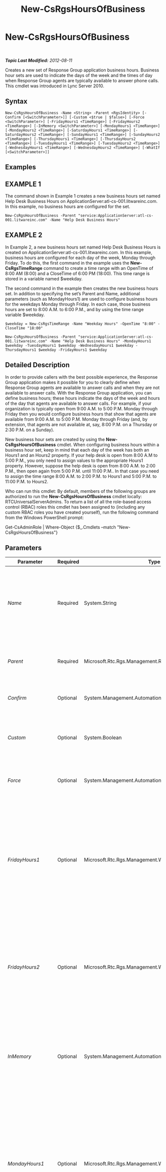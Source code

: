 ﻿---
title: New-CsRgsHoursOfBusiness
TOCTitle: New-CsRgsHoursOfBusiness
ms:assetid: 21869ba6-526e-4c70-b84d-de73536d8a43
ms:mtpsurl: https://technet.microsoft.com/en-us/library/Gg398291(v=OCS.15)
ms:contentKeyID: 48183615
ms.date: 07/23/2014
mtps_version: v=OCS.15
---

<div data-xmlns="http://www.w3.org/1999/xhtml">

<div class="topic" data-xmlns="http://www.w3.org/1999/xhtml" data-msxsl="urn:schemas-microsoft-com:xslt" data-cs="http://msdn.microsoft.com/en-us/">

<div data-asp="http://msdn2.microsoft.com/asp">

# New-CsRgsHoursOfBusiness

</div>

<div id="mainSection">

<div id="mainBody">

<span> </span>

_**Topic Last Modified:** 2012-08-11_

Creates a new set of Response Group application business hours. Business hour sets are used to indicate the days of the week and the times of day when Response Group agents are typically available to answer phone calls. This cmdlet was introduced in Lync Server 2010.

<div>

## Syntax

    New-CsRgsHoursOfBusiness -Name <String> -Parent <RgsIdentity> [-Confirm [<SwitchParameter>]] [-Custom <$true | $false>] [-Force <SwitchParameter>] [-FridayHours1 <TimeRange>] [-FridayHours2 <TimeRange>] [-InMemory <SwitchParameter>] [-MondayHours1 <TimeRange>] [-MondayHours2 <TimeRange>] [-SaturdayHours1 <TimeRange>] [-SaturdayHours2 <TimeRange>] [-SundayHours1 <TimeRange>] [-SundayHours2 <TimeRange>] [-ThursdayHours1 <TimeRange>] [-ThursdayHours2 <TimeRange>] [-TuesdayHours1 <TimeRange>] [-TuesdayHours2 <TimeRange>] [-WednesdayHours1 <TimeRange>] [-WednesdayHours2 <TimeRange>] [-WhatIf [<SwitchParameter>]]

</div>

<div>

## Examples

<div>

## EXAMPLE 1

The command shown in Example 1 creates a new business hours set named Help Desk Business Hours on ApplicationServer:atl-cs-001.litwareinc.com. In this example, no business hours are configured for the set.

    New-CsRgsHoursOfBusiness -Parent "service:ApplicationServer:atl-cs-001.litwareinc.com" -Name "Help Desk Business Hours" 

</div>

<div>

## EXAMPLE 2

In Example 2, a new business hours set named Help Desk Business Hours is created on ApplicationServer:atl-cs-001.litwareinc.com. In this example, business hours are configured for each day of the week, Monday through Friday. To do this, the first command in the example uses the **New-CsRgsTimeRange** command to create a time range with an OpenTime of 8:00 AM (8:00) and a CloseTime of 6:00 PM (18:00). This time range is stored in a variable named $weekday.

The second command in the example then creates the new business hours set. In addition to specifying the set’s Parent and Name, additional parameters (such as MondayHours1) are used to configure business hours for the weekdays Monday through Friday. In each case, those business hours are set to 8:00 A.M. to 6:00 P.M., and by using the time range variable $weekday.

    $weekday = New-CsRgsTimeRange -Name "Weekday Hours" -OpenTime "8:00" -CloseTime "18:00" 
    
    New-CsRgsHoursOfBusiness -Parent "service:ApplicationServer:atl-cs-001.litwareinc.com" -Name "Help Desk Business Hours" -MondayHours1 $weekday -TuesdayHours1 $weekday -WednesdayHours1 $weekday -ThursdayHours1 $weekday -FridayHours1 $weekday

</div>

</div>

<div>

## Detailed Description

In order to provide callers with the best possible experience, the Response Group application makes it possible for you to clearly define when Response Group agents are available to answer calls and when they are not available to answer calls. With the Response Group application, you can define business hours; these hours indicate the days of the week and hours of the day that agents are available to answer calls. For example, if your organization is typically open from 9:00 A.M. to 5:00 P.M. Monday through Friday then you would configure business hours that show that agents are available from 9:00 A.M. to 5:00 P.M. Monday through Friday (and, by extension, that agents are not available at, say, 8:00 P.M. on a Thursday or 2:30 P.M. on a Sunday).

New business hour sets are created by using the **New-CsRgsHoursOfBusiness** cmdlet. When configuring business hours within a business hour set, keep in mind that each day of the week has both an Hours1 and an Hours2 property. If your help desk is open from 8:00 A.M to 5:00 P.M., you only need to assign values to the appropriate Hours1 property. However, suppose the help desk is open from 8:00 A.M. to 2:00 P.M., then open again from 5:00 P.M. until 11:00 P.M.. In that case you need to assign the time range 8:00 A.M. to 2:00 P.M. to Hours1 and 5:00 P.M. to 11:00 P.M. to Hours2.

Who can run this cmdlet: By default, members of the following groups are authorized to run the **New-CsRgsHoursOfBusiness** cmdlet locally: RTCUniversalServerAdmins. To return a list of all the role-based access control (RBAC) roles this cmdlet has been assigned to (including any custom RBAC roles you have created yourself), run the following command from the Windows PowerShell prompt:

Get-CsAdminRole | Where-Object {$\_.Cmdlets –match "New-CsRgsHoursOfBusiness"}

</div>

<div>

## Parameters


<table>
<colgroup>
<col style="width: 25%" />
<col style="width: 25%" />
<col style="width: 25%" />
<col style="width: 25%" />
</colgroup>
<thead>
<tr class="header">
<th>Parameter</th>
<th>Required</th>
<th>Type</th>
<th>Description</th>
</tr>
</thead>
<tbody>
<tr class="odd">
<td><p><em>Name</em></p></td>
<td><p>Required</p></td>
<td><p>System.String</p></td>
<td><p>Unique name to be assigned to the business hours set. The combination of the Parent property and the Name property enables you to uniquely identify business hour sets without having to refer to the collection’s globally unique identifier (GUID).</p></td>
</tr>
<tr class="even">
<td><p><em>Parent</em></p></td>
<td><p>Required</p></td>
<td><p>Microsoft.Rtc.Rgs.Management.RgsIdentity</p></td>
<td><p>Service where the new business hours set will be hosted. For example: -Parent &quot;service:ApplicationServer:atl-cs-001.litwareinc.com&quot;.</p></td>
</tr>
<tr class="odd">
<td><p><em>Confirm</em></p></td>
<td><p>Optional</p></td>
<td><p>System.Management.Automation.SwitchParameter</p></td>
<td><p>Prompts you for confirmation before executing the command.</p></td>
</tr>
<tr class="even">
<td><p><em>Custom</em></p></td>
<td><p>Optional</p></td>
<td><p>System.Boolean</p></td>
<td><p>If set to True, the business hours can only be used by the specified workflow. If set to False (the default value) the business hours can be shared among multiple workflows.</p></td>
</tr>
<tr class="odd">
<td><p><em>Force</em></p></td>
<td><p>Optional</p></td>
<td><p>System.Management.Automation.SwitchParameter</p></td>
<td><p>Suppresses the display of any non-fatal error message that might occur when running the command.</p></td>
</tr>
<tr class="even">
<td><p><em>FridayHours1</em></p></td>
<td><p>Optional</p></td>
<td><p>Microsoft.Rtc.Rgs.Management.WritableSettings.TimeRange</p></td>
<td><p>First set of opening and closing times for Friday. If your organization is open from, say, 9:00 A.M. to 5:00 P.M. every Friday then you will only need to configure a single time range. However, if your organization is open from 8:00 A.M. to noon, closes for an hour lunch, then is open again from 1:00 P.M. to 5:00 P.M., you will need to create two time ranges for Friday.</p>
<p>If your organization is closed on Fridays, then do not configure a value for either FridayHours1 or FridayHours2.</p></td>
</tr>
<tr class="odd">
<td><p><em>FridayHours2</em></p></td>
<td><p>Optional</p></td>
<td><p>Microsoft.Rtc.Rgs.Management.WritableSettings.TimeRange</p></td>
<td><p>Second set of opening and closing times for Friday. If your organization is open from, say, 9:00 A.M. to 5:00 P.M. every Friday then you will only need to configure a single time range. However, if your organization is open from 8:00 A.M. to noon, closes for an hour lunch, then is open again from 1:00 P.M. to 5:00 P.M., you will need to create two time ranges for Friday.</p></td>
</tr>
<tr class="even">
<td><p><em>InMemory</em></p></td>
<td><p>Optional</p></td>
<td><p>System.Management.Automation.SwitchParameter</p></td>
<td><p>Creates an object reference without actually committing the object as a permanent change. If you assign the output of this cmdlet called with this parameter to a variable, you can make changes to the properties of the object reference and then commit those changes by calling this cmdlet’s matching Set- cmdlet.</p></td>
</tr>
<tr class="odd">
<td><p><em>MondayHours1</em></p></td>
<td><p>Optional</p></td>
<td><p>Microsoft.Rtc.Rgs.Management.WritableSettings.TimeRange</p></td>
<td><p>First set of opening and closing times for Monday. If your organization is open from, say, 9:00 A.M. to 5:00 P.M. every Monday then you will only need to configure a single time range. However, if your organization is open from 8:00 A.M. to noon, closes for an hour lunch, then is open again from 1:00 P.M. to 5:00 P.M., you will need to create two time ranges for Monday.</p>
<p>If your organization is closed on Mondays, then do not configure a value for either MondayHours1 or MondayHours2.</p></td>
</tr>
<tr class="even">
<td><p><em>MondayHours2</em></p></td>
<td><p>Optional</p></td>
<td><p>Microsoft.Rtc.Rgs.Management.WritableSettings.TimeRange</p></td>
<td><p>Second set of opening and closing times for Monday. If your organization is open from, say, 9:00 A.M. to 5:00 P.M. every Monday then you will only need to configure a single time range. However, if your organization is open from 8:00 A.M. to noon, closes for an hour lunch, then is open again from 1:00 P.M. to 5:00 P.M. you will need to create two time ranges for Monday.</p></td>
</tr>
<tr class="odd">
<td><p><em>SaturdayHours1</em></p></td>
<td><p>Optional</p></td>
<td><p>Microsoft.Rtc.Rgs.Management.WritableSettings.TimeRange</p></td>
<td><p>First set of opening and closing times for Saturday. If your organization is open from, say, 9:00 A.M. to 5:00 P.M. every Saturday then you will only need to configure a single time range. However, if your organization is open from 8:00 A.M. to noon, closes for an hour lunch, then is open again from 1:00 P.M. to 5:00 P.M., you will need to create two time ranges for Saturday.</p>
<p>If your organization is closed on Saturdays, then do not configure a value for either SaturdayHours1 or SaturdayHours2.</p></td>
</tr>
<tr class="even">
<td><p><em>SaturdayHours2</em></p></td>
<td><p>Optional</p></td>
<td><p>Microsoft.Rtc.Rgs.Management.WritableSettings.TimeRange</p></td>
<td><p>Second set of opening and closing times for Saturday. If your organization is open from, say, 9:00 A.M. to 5:00 P.M. every Saturday then you will only need to configure a single time range. However, if your organization is open from 8:00 A.M. to noon, closes for an hour lunch, then is open again from 1:00 P.M. to 5:00 P.M., you will need to create two time ranges for Saturday.</p></td>
</tr>
<tr class="odd">
<td><p><em>SundayHours1</em></p></td>
<td><p>Optional</p></td>
<td><p>Microsoft.Rtc.Rgs.Management.WritableSettings.TimeRange</p></td>
<td><p>First set of opening and closing times for Sunday. If your organization is open from, say, 9:00 A.M. to 5:00 P.M. every Sunday then you will only need to configure a single time range. However, if your organization is open from 8:00 AM to noon, closes for an hour lunch, then is open again from 1:00 P.M. to 5:00 P.M., you will need to create two time ranges for Sunday.</p>
<p>If your organization is closed on Sundays, then do not configure a value for either SundayHours1 or SundayHours2.</p></td>
</tr>
<tr class="even">
<td><p><em>SundayHours2</em></p></td>
<td><p>Optional</p></td>
<td><p>Microsoft.Rtc.Rgs.Management.WritableSettings.TimeRange</p></td>
<td><p>Second set of opening and closing times for Sunday. If your organization is open from, say, 9:00 A.M. to 5:00 P.M. every Sunday then you will only need to configure a single time range. However, if your organization is open from 8:00 A.M. to noon, closes for an hour lunch, then is open again from 1:00 P.M. to 5:00 P.M. you will need to create two time ranges for Sunday.</p></td>
</tr>
<tr class="odd">
<td><p><em>ThursdayHours1</em></p></td>
<td><p>Optional</p></td>
<td><p>Microsoft.Rtc.Rgs.Management.WritableSettings.TimeRange</p></td>
<td><p>First set of opening and closing times for Thursday. If your organization is open from, say, 9:00 A.M. to 5:00 P.M. every Thursday then you will only need to configure a single time range. However, if your organization is open from 8:00 A.M. to noon, closes for an hour lunch, then is open again from 1:00 P.M. to 5:00 P.M., you will need to create two time ranges for Thursday.</p>
<p>If your organization is closed on Thursdays, then do not configure a value for either ThursdayHours1 or ThursdayHours2.</p></td>
</tr>
<tr class="even">
<td><p><em>ThursdayHours2</em></p></td>
<td><p>Optional</p></td>
<td><p>Microsoft.Rtc.Rgs.Management.WritableSettings.TimeRange</p></td>
<td><p>Second set of opening and closing times for Thursday. If your organization is open from, say, 9:00 A.M. to 5:00 P.M. every Thursday then you will only need to configure a single time range. However, if your organization is open from 8:00 A.M. to noon, closes for an hour lunch, then is open again from 1:00 P.M. to 5:00 P.M., you will need to create two time ranges for Thursday.</p></td>
</tr>
<tr class="odd">
<td><p><em>TuesdayHours1</em></p></td>
<td><p>Optional</p></td>
<td><p>Microsoft.Rtc.Rgs.Management.WritableSettings.TimeRange</p></td>
<td><p>First set of opening and closing times for Tuesday. If your organization is open from, say, 9:00 A.M. to 5:00 P.M. every Tuesday then you will only need to configure a single time range. However, if your organization is open from 8:00 A.M. to noon, closes for an hour lunch, then is open again from 1:00 P.M. to 5:00 P.M., you will need to create two time ranges for Tuesday.</p>
<p>If your organization is closed on Tuesdays, then do not configure a value for either TuesdayHours1 or TuesdayHours2.</p></td>
</tr>
<tr class="even">
<td><p><em>TuesdayHours2</em></p></td>
<td><p>Optional</p></td>
<td><p>Microsoft.Rtc.Rgs.Management.WritableSettings.TimeRange</p></td>
<td><p>Second set of opening and closing times for Tuesday. If your organization is open from, say, 9:00 A.M. to 5:00 P.M. every Tuesday then you will only need to configure a single time range. However, if your organization is open from 8:00 A.M. to noon, closes for an hour lunch, then is open again from 1:00 P.M. to 5:00 P.M., you will need to create two time ranges for Tuesday.</p></td>
</tr>
<tr class="odd">
<td><p><em>WednesdayHours1</em></p></td>
<td><p>Optional</p></td>
<td><p>Microsoft.Rtc.Rgs.Management.WritableSettings.TimeRange</p></td>
<td><p>First set of opening and closing times for Wednesday. If your organization is open from, say, 9:00 A.M. to 5:00 P.M. every Wednesday then you will only need to configure a single time range. However, if your organization is open from 8:00 A.M. to noon, closes for an hour lunch, then is open again from 1:00 P.M. to 5:00 P.M., you will need to create two time ranges for Wednesday.</p>
<p>If your organization is closed on Wednesday, then do not configure a value for either WednesdayHours1 or WednesdayHours2.</p></td>
</tr>
<tr class="even">
<td><p><em>WednesdayHours2</em></p></td>
<td><p>Optional</p></td>
<td><p>Microsoft.Rtc.Rgs.Management.WritableSettings.TimeRange</p></td>
<td><p>Second set of opening and closing times for Wednesday. If your organization is open from, say, 9:00 A.M. to 5:00 P.M. every Wednesday then you will only need to configure a single time range. However, if your organization is open from 8:00 A.M. to noon, closes for an hour lunch, then is open again from 1:00 P.M. to 5:00 P.M., you will need to create two time ranges for Wednesday.</p></td>
</tr>
<tr class="odd">
<td><p><em>WhatIf</em></p></td>
<td><p>Optional</p></td>
<td><p>System.Management.Automation.SwitchParameter</p></td>
<td><p>Describes what would happen if you executed the command without actually executing the command.</p></td>
</tr>
</tbody>
</table>


</div>

<div>

## Input Types

None. **New-CsRgsHoursOfBusiness** does not accept pipelined input.

</div>

<div>

## Return Types

Creates new instances of the Microsoft.Rtc.Rgs.Management.WritableSettings.BusinessHours object.

</div>

<div>

## See Also


[Get-CsRgsHoursOfBusiness](get-csrgshoursofbusiness.md)  
[New-CsRgsTimeRange](new-csrgstimerange.md)  
[Remove-CsRgsHoursOfBusiness](remove-csrgshoursofbusiness.md)  
[Set-CsRgsHoursOfBusiness](set-csrgshoursofbusiness.md)  
  

</div>

</div>

<span> </span>

</div>

</div>

</div>

